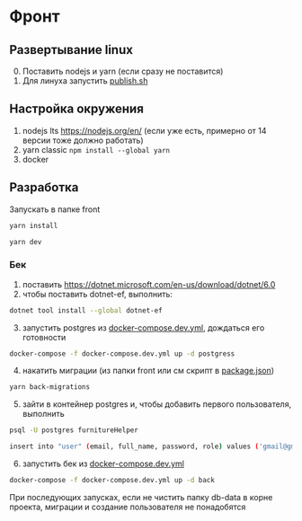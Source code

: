 # Фронт

## Развертывание linux
0) Поставить nodejs и yarn (если сразу не поставится)
1) Для линуха запустить [publish.sh](hosting%2Fpublish.sh)

## Настройка окружения
1) nodejs lts https://nodejs.org/en/ (если уже есть, примерно от 14 версии тоже должно работать)
2) yarn classic `npm install --global yarn`
3) docker

## Разработка
Запускать в папке front
```bash
yarn install
```
```bash
yarn dev
```

### Бек
1) поставить https://dotnet.microsoft.com/en-us/download/dotnet/6.0
2) чтобы поставить dotnet-ef, выполнить:
```bash
dotnet tool install --global dotnet-ef
```
3) запустить postgres из [docker-compose.dev.yml](..%2Fdocker-compose.dev.yml), дождаться его готовности
```bash
docker-compose -f docker-compose.dev.yml up -d postgress
```
4) накатить миграции (из папки front или см скрипт в [package.json](package.json))
```bash
yarn back-migrations
```
5) зайти в контейнер postgres и, чтобы добавить первого пользователя, выполнить
```bash
psql -U postgres furnitureHelper
```
```bash
insert into "user" (email, full_name, password, role) values ('gmail@gmail.com', 'Owner', '12345Q', 1);
```
6) запустить бек из [docker-compose.dev.yml](..%2Fdocker-compose.dev.yml)
```bash
docker-compose -f docker-compose.dev.yml up -d back
```
При последующих запусках, если не чистить папку db-data в корне проекта, миграции и создание пользователя не понадобятся